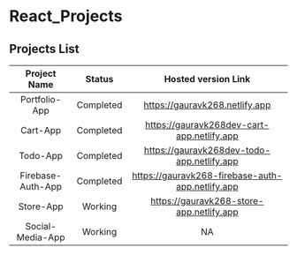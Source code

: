 # React_Projects

## Projects List

| Project Name | Status | Hosted version Link |
| :---: | :----: | :---: |
| Portfolio-App | Completed | https://gauravk268.netlify.app |
| Cart-App | Completed | https://gauravk268dev-cart-app.netlify.app |
| Todo-App | Completed | https://gauravk268dev-todo-app.netlify.app |
| Firebase-Auth-App | Completed | https://gauravk268-firebase-auth-app.netlify.app | 
| Store-App | Working | https://gauravk268-store-app.netlify.app |
| Social-Media-App | Working | NA |
